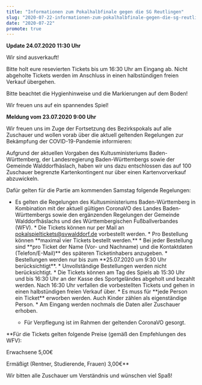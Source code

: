 ```yaml
---
title: "Informationen zum Pokalhalbfinale gegen die SG Reutlingen"
slug: "2020-07-22-informationen-zum-pokalhalbfinale-gegen-die-sg-reutlingen"
date: "2020-07-22"
promote: true
---
```

**Update 24.07.2020 11:30 Uhr**


Wir sind ausverkauft!


Bitte holt eure resevierten Tickets bis um 16:30 Uhr am Eingang ab. Nicht abgeholte Tickets werden im Anschluss in einen halbstündigen freien Verkauf übergehen.


Bitte beachtet die Hygienhinweise und die Markierungen auf dem Boden!


Wir freuen uns auf ein spannendes Spiel!


**Meldung vom 23.07.2020 9:00 Uhr**


Wir freuen uns im Zuge der Fortsetzung des Bezirkspokals auf alle Zuschauer und wollen vorab über die aktuell geltenden Regelungen zur Bekämpfung der COVID-19-Pandemie informieren:


Aufgrund der aktuellen Vorgaben des Kultusministeriums Baden-Württemberg, der Landesregierung Baden-Württembergs sowie der Gemeinde Walddorfhäslach, haben wir uns dazu entschlossen das auf 100 Zuschauer begrenzte Kartenkontingent nur über einen Kartenvorverkauf abzuwickeln.


Dafür gelten für die Partie am kommenden Samstag folgende Regelungen:


<ul> 	<li>Es gelten die Regelungen des Kultusministeriums Baden-Württemberg in Kombination mit der aktuell gültigen CoronaVO des Landes Baden-Württembergs sowie den ergänzenden Regelungen der Gemeinde Walddorfhäslachs und des Württembergischen Fußballverbandes (WFV).
* Die Tickets können nur per Mail an <a href="mailto:pokalspieltickets@svwalddorf.de">pokalspieltickets@svwalddorf.de</a> vorbestellt werden.
* Pro Bestellung können **maximal vier Tickets bestellt werden.**
* Bei jeder Bestellung sind **pro Ticket der Name (Vor- und Nachname) und die Kontaktdaten (Telefon/E-Mail)** des späteren Ticketinhabers anzugeben.
* Bestellungen werden nur bis zum **25.07.2020 um 9:30 Uhr berücksichtigt**.
* Unvollständige Bestellungen werden nicht berücksichtigt.
* Die Tickets können am Tag des Spiels ab 15:30 Uhr und bis 16:30 Uhr an der Kasse des Sportgeländes abgeholt und bezahlt werden. Nach 16:30 Uhr verfallen die vorbestellten Tickets und gehen in einen halbstündigen freien Verkauf über.
* Es muss für **jede Person ein Ticket** erworben werden. Auch Kinder zählen als eigenständige Person.
* Am Eingang werden nochmals die Daten aller Zuschauer erhoben.

	 
* Für Verpflegung ist im Rahmen der geltenden CoronaVO gesorgt.

	 </li> </ul>
**Für die Tickets gelten folgende Preise (gemäß den Empfehlungen des WFV):

Erwachsene 5,00€

Ermäßigt (Rentner, Studierende, Frauen) 3,00€**


Wir bitten alle Zuschauer um Verständnis und wünschen viel Spaß!
